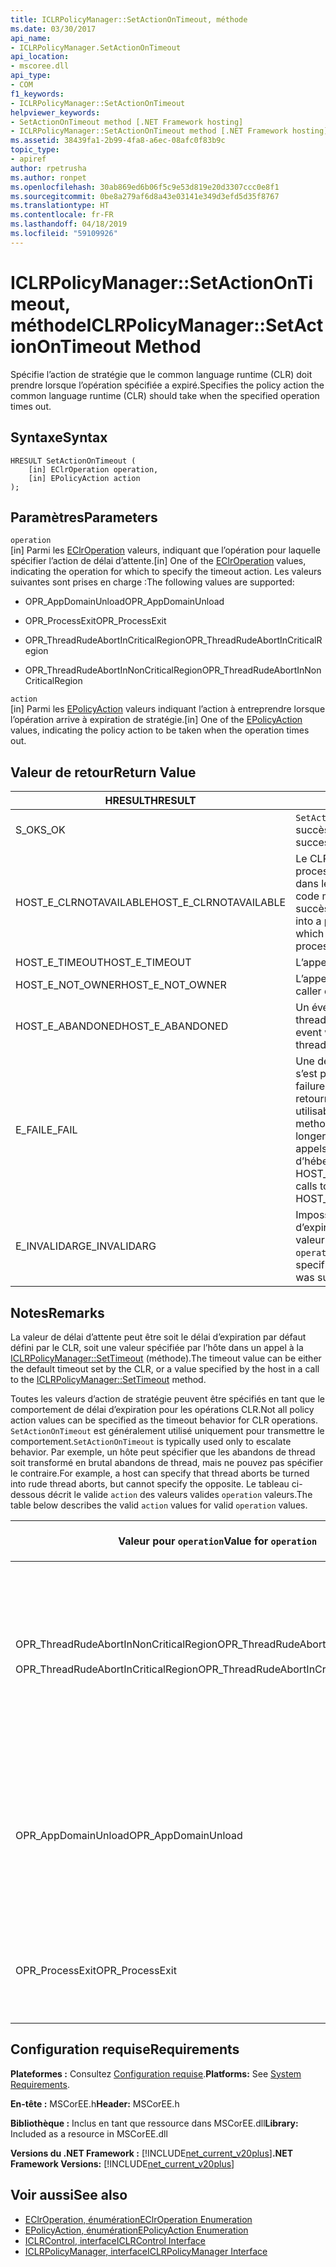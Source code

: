 ```yaml
---
title: ICLRPolicyManager::SetActionOnTimeout, méthode
ms.date: 03/30/2017
api_name:
- ICLRPolicyManager.SetActionOnTimeout
api_location:
- mscoree.dll
api_type:
- COM
f1_keywords:
- ICLRPolicyManager::SetActionOnTimeout
helpviewer_keywords:
- SetActionOnTimeout method [.NET Framework hosting]
- ICLRPolicyManager::SetActionOnTimeout method [.NET Framework hosting]
ms.assetid: 38439fa1-2b99-4fa8-a6ec-08afc0f83b9c
topic_type:
- apiref
author: rpetrusha
ms.author: ronpet
ms.openlocfilehash: 30ab869ed6b06f5c9e53d819e20d3307ccc0e8f1
ms.sourcegitcommit: 0be8a279af6d8a43e03141e349d3efd5d35f8767
ms.translationtype: HT
ms.contentlocale: fr-FR
ms.lasthandoff: 04/18/2019
ms.locfileid: "59109926"
---
```

# <a name="iclrpolicymanagersetactionontimeout-method"></a><span data-ttu-id="1c4e2-102">ICLRPolicyManager::SetActionOnTimeout, méthode</span><span class="sxs-lookup"><span data-stu-id="1c4e2-102">ICLRPolicyManager::SetActionOnTimeout Method</span></span>
<span data-ttu-id="1c4e2-103">Spécifie l’action de stratégie que le common language runtime (CLR) doit prendre lorsque l’opération spécifiée a expiré.</span><span class="sxs-lookup"><span data-stu-id="1c4e2-103">Specifies the policy action the common language runtime (CLR) should take when the specified operation times out.</span></span>  
  
## <a name="syntax"></a><span data-ttu-id="1c4e2-104">Syntaxe</span><span class="sxs-lookup"><span data-stu-id="1c4e2-104">Syntax</span></span>  
  
```  
HRESULT SetActionOnTimeout (  
    [in] EClrOperation operation,  
    [in] EPolicyAction action  
);  
```  
  
## <a name="parameters"></a><span data-ttu-id="1c4e2-105">Paramètres</span><span class="sxs-lookup"><span data-stu-id="1c4e2-105">Parameters</span></span>  
 `operation`  
 <span data-ttu-id="1c4e2-106">[in] Parmi les [EClrOperation](../../../../docs/framework/unmanaged-api/hosting/eclroperation-enumeration.md) valeurs, indiquant que l’opération pour laquelle spécifier l’action de délai d’attente.</span><span class="sxs-lookup"><span data-stu-id="1c4e2-106">[in] One of the [EClrOperation](../../../../docs/framework/unmanaged-api/hosting/eclroperation-enumeration.md) values, indicating the operation for which to specify the timeout action.</span></span> <span data-ttu-id="1c4e2-107">Les valeurs suivantes sont prises en charge :</span><span class="sxs-lookup"><span data-stu-id="1c4e2-107">The following values are supported:</span></span>  
  
-   <span data-ttu-id="1c4e2-108">OPR_AppDomainUnload</span><span class="sxs-lookup"><span data-stu-id="1c4e2-108">OPR_AppDomainUnload</span></span>  
  
-   <span data-ttu-id="1c4e2-109">OPR_ProcessExit</span><span class="sxs-lookup"><span data-stu-id="1c4e2-109">OPR_ProcessExit</span></span>  
  
-   <span data-ttu-id="1c4e2-110">OPR_ThreadRudeAbortInCriticalRegion</span><span class="sxs-lookup"><span data-stu-id="1c4e2-110">OPR_ThreadRudeAbortInCriticalRegion</span></span>  
  
-   <span data-ttu-id="1c4e2-111">OPR_ThreadRudeAbortInNonCriticalRegion</span><span class="sxs-lookup"><span data-stu-id="1c4e2-111">OPR_ThreadRudeAbortInNonCriticalRegion</span></span>  
  
 `action`  
 <span data-ttu-id="1c4e2-112">[in] Parmi les [EPolicyAction](../../../../docs/framework/unmanaged-api/hosting/epolicyaction-enumeration.md) valeurs indiquant l’action à entreprendre lorsque l’opération arrive à expiration de stratégie.</span><span class="sxs-lookup"><span data-stu-id="1c4e2-112">[in] One of the [EPolicyAction](../../../../docs/framework/unmanaged-api/hosting/epolicyaction-enumeration.md) values, indicating the policy action to be taken when the operation times out.</span></span>  
  
## <a name="return-value"></a><span data-ttu-id="1c4e2-113">Valeur de retour</span><span class="sxs-lookup"><span data-stu-id="1c4e2-113">Return Value</span></span>  
  
|<span data-ttu-id="1c4e2-114">HRESULT</span><span class="sxs-lookup"><span data-stu-id="1c4e2-114">HRESULT</span></span>|<span data-ttu-id="1c4e2-115">Description</span><span class="sxs-lookup"><span data-stu-id="1c4e2-115">Description</span></span>|  
|-------------|-----------------|  
|<span data-ttu-id="1c4e2-116">S_OK</span><span class="sxs-lookup"><span data-stu-id="1c4e2-116">S_OK</span></span>|<span data-ttu-id="1c4e2-117">`SetActionOnTimeout` retourné avec succès.</span><span class="sxs-lookup"><span data-stu-id="1c4e2-117">`SetActionOnTimeout` returned successfully.</span></span>|  
|<span data-ttu-id="1c4e2-118">HOST_E_CLRNOTAVAILABLE</span><span class="sxs-lookup"><span data-stu-id="1c4e2-118">HOST_E_CLRNOTAVAILABLE</span></span>|<span data-ttu-id="1c4e2-119">Le CLR n’a pas été chargé dans un processus ou le CLR est dans un état dans lequel il ne peut pas exécuter le code managé ou traiter l’appel avec succès.</span><span class="sxs-lookup"><span data-stu-id="1c4e2-119">The CLR has not been loaded into a process, or the CLR is in a state in which it cannot run managed code or process the call successfully.</span></span>|  
|<span data-ttu-id="1c4e2-120">HOST_E_TIMEOUT</span><span class="sxs-lookup"><span data-stu-id="1c4e2-120">HOST_E_TIMEOUT</span></span>|<span data-ttu-id="1c4e2-121">L’appel a expiré.</span><span class="sxs-lookup"><span data-stu-id="1c4e2-121">The call timed out.</span></span>|  
|<span data-ttu-id="1c4e2-122">HOST_E_NOT_OWNER</span><span class="sxs-lookup"><span data-stu-id="1c4e2-122">HOST_E_NOT_OWNER</span></span>|<span data-ttu-id="1c4e2-123">L’appelant ne possède pas le verrou.</span><span class="sxs-lookup"><span data-stu-id="1c4e2-123">The caller does not own the lock.</span></span>|  
|<span data-ttu-id="1c4e2-124">HOST_E_ABANDONED</span><span class="sxs-lookup"><span data-stu-id="1c4e2-124">HOST_E_ABANDONED</span></span>|<span data-ttu-id="1c4e2-125">Un événement a été annulé alors qu’un thread bloqué ou Fibre l’attendait.</span><span class="sxs-lookup"><span data-stu-id="1c4e2-125">An event was canceled while a blocked thread or fiber was waiting on it.</span></span>|  
|<span data-ttu-id="1c4e2-126">E_FAIL</span><span class="sxs-lookup"><span data-stu-id="1c4e2-126">E_FAIL</span></span>|<span data-ttu-id="1c4e2-127">Une défaillance catastrophique inconnue s’est produite.</span><span class="sxs-lookup"><span data-stu-id="1c4e2-127">An unknown catastrophic failure occurred.</span></span> <span data-ttu-id="1c4e2-128">Une fois une méthode retourne E_FAIL, le CLR n’est plus utilisable au sein du processus.</span><span class="sxs-lookup"><span data-stu-id="1c4e2-128">After a method returns E_FAIL, the CLR is no longer usable within the process.</span></span> <span data-ttu-id="1c4e2-129">Les appels suivants aux méthodes d’hébergement retournent HOST_E_CLRNOTAVAILABLE.</span><span class="sxs-lookup"><span data-stu-id="1c4e2-129">Subsequent calls to hosting methods return HOST_E_CLRNOTAVAILABLE.</span></span>|  
|<span data-ttu-id="1c4e2-130">E_INVALIDARG</span><span class="sxs-lookup"><span data-stu-id="1c4e2-130">E_INVALIDARG</span></span>|<span data-ttu-id="1c4e2-131">Impossible de définir un délai d’expiration spécifié `operation`, ou une valeur non valide a été fournie pour `operation`.</span><span class="sxs-lookup"><span data-stu-id="1c4e2-131">A timeout cannot be set for the specified `operation`, or an invalid value was supplied for `operation`.</span></span>|  
  
## <a name="remarks"></a><span data-ttu-id="1c4e2-132">Notes</span><span class="sxs-lookup"><span data-stu-id="1c4e2-132">Remarks</span></span>  
 <span data-ttu-id="1c4e2-133">La valeur de délai d’attente peut être soit le délai d’expiration par défaut défini par le CLR, soit une valeur spécifiée par l’hôte dans un appel à la [ICLRPolicyManager::SetTimeout](../../../../docs/framework/unmanaged-api/hosting/iclrpolicymanager-settimeout-method.md) (méthode).</span><span class="sxs-lookup"><span data-stu-id="1c4e2-133">The timeout value can be either the default timeout set by the CLR, or a value specified by the host in a call to the [ICLRPolicyManager::SetTimeout](../../../../docs/framework/unmanaged-api/hosting/iclrpolicymanager-settimeout-method.md) method.</span></span>  
  
 <span data-ttu-id="1c4e2-134">Toutes les valeurs d’action de stratégie peuvent être spécifiés en tant que le comportement de délai d’expiration pour les opérations CLR.</span><span class="sxs-lookup"><span data-stu-id="1c4e2-134">Not all policy action values can be specified as the timeout behavior for CLR operations.</span></span> <span data-ttu-id="1c4e2-135">`SetActionOnTimeout` est généralement utilisé uniquement pour transmettre le comportement.</span><span class="sxs-lookup"><span data-stu-id="1c4e2-135">`SetActionOnTimeout` is typically used only to escalate behavior.</span></span> <span data-ttu-id="1c4e2-136">Par exemple, un hôte peut spécifier que les abandons de thread soit transformé en brutal abandons de thread, mais ne pouvez pas spécifier le contraire.</span><span class="sxs-lookup"><span data-stu-id="1c4e2-136">For example, a host can specify that thread aborts be turned into rude thread aborts, but cannot specify the opposite.</span></span> <span data-ttu-id="1c4e2-137">Le tableau ci-dessous décrit le valide `action` des valeurs valides `operation` valeurs.</span><span class="sxs-lookup"><span data-stu-id="1c4e2-137">The table below describes the valid `action` values for valid `operation` values.</span></span>  
  
|<span data-ttu-id="1c4e2-138">Valeur pour `operation`</span><span class="sxs-lookup"><span data-stu-id="1c4e2-138">Value for `operation`</span></span>|<span data-ttu-id="1c4e2-139">Valeurs valides pour `action`</span><span class="sxs-lookup"><span data-stu-id="1c4e2-139">Valid values for `action`</span></span>|  
|---------------------------|-------------------------------|  
|<span data-ttu-id="1c4e2-140">OPR_ThreadRudeAbortInNonCriticalRegion</span><span class="sxs-lookup"><span data-stu-id="1c4e2-140">OPR_ThreadRudeAbortInNonCriticalRegion</span></span><br /><br /> <span data-ttu-id="1c4e2-141">OPR_ThreadRudeAbortInCriticalRegion</span><span class="sxs-lookup"><span data-stu-id="1c4e2-141">OPR_ThreadRudeAbortInCriticalRegion</span></span>|<span data-ttu-id="1c4e2-142">-   eRudeAbortThread</span><span class="sxs-lookup"><span data-stu-id="1c4e2-142">-   eRudeAbortThread</span></span><br /><span data-ttu-id="1c4e2-143">-   eUnloadAppDomain</span><span class="sxs-lookup"><span data-stu-id="1c4e2-143">-   eUnloadAppDomain</span></span><br /><span data-ttu-id="1c4e2-144">-   eRudeUnloadAppDomain</span><span class="sxs-lookup"><span data-stu-id="1c4e2-144">-   eRudeUnloadAppDomain</span></span><br /><span data-ttu-id="1c4e2-145">-   eExitProcess</span><span class="sxs-lookup"><span data-stu-id="1c4e2-145">-   eExitProcess</span></span><br /><span data-ttu-id="1c4e2-146">-   eFastExitProcess</span><span class="sxs-lookup"><span data-stu-id="1c4e2-146">-   eFastExitProcess</span></span><br /><span data-ttu-id="1c4e2-147">-   eRudeExitProcess</span><span class="sxs-lookup"><span data-stu-id="1c4e2-147">-   eRudeExitProcess</span></span><br /><span data-ttu-id="1c4e2-148">-   eDisableRuntime</span><span class="sxs-lookup"><span data-stu-id="1c4e2-148">-   eDisableRuntime</span></span>|  
|<span data-ttu-id="1c4e2-149">OPR_AppDomainUnload</span><span class="sxs-lookup"><span data-stu-id="1c4e2-149">OPR_AppDomainUnload</span></span>|<span data-ttu-id="1c4e2-150">-   eUnloadAppDomain</span><span class="sxs-lookup"><span data-stu-id="1c4e2-150">-   eUnloadAppDomain</span></span><br /><span data-ttu-id="1c4e2-151">-   eRudeUnloadAppDomain</span><span class="sxs-lookup"><span data-stu-id="1c4e2-151">-   eRudeUnloadAppDomain</span></span><br /><span data-ttu-id="1c4e2-152">-   eExitProcess</span><span class="sxs-lookup"><span data-stu-id="1c4e2-152">-   eExitProcess</span></span><br /><span data-ttu-id="1c4e2-153">-   eFastExitProcess</span><span class="sxs-lookup"><span data-stu-id="1c4e2-153">-   eFastExitProcess</span></span><br /><span data-ttu-id="1c4e2-154">-   eRudeExitProcess</span><span class="sxs-lookup"><span data-stu-id="1c4e2-154">-   eRudeExitProcess</span></span><br /><span data-ttu-id="1c4e2-155">-   eDisableRuntime</span><span class="sxs-lookup"><span data-stu-id="1c4e2-155">-   eDisableRuntime</span></span>|  
|<span data-ttu-id="1c4e2-156">OPR_ProcessExit</span><span class="sxs-lookup"><span data-stu-id="1c4e2-156">OPR_ProcessExit</span></span>|<span data-ttu-id="1c4e2-157">-   eExitProcess</span><span class="sxs-lookup"><span data-stu-id="1c4e2-157">-   eExitProcess</span></span><br /><span data-ttu-id="1c4e2-158">-   eFastExitProcess</span><span class="sxs-lookup"><span data-stu-id="1c4e2-158">-   eFastExitProcess</span></span><br /><span data-ttu-id="1c4e2-159">-   eRudeExitProcess</span><span class="sxs-lookup"><span data-stu-id="1c4e2-159">-   eRudeExitProcess</span></span><br /><span data-ttu-id="1c4e2-160">-   eDisableRuntime</span><span class="sxs-lookup"><span data-stu-id="1c4e2-160">-   eDisableRuntime</span></span>|  
  
## <a name="requirements"></a><span data-ttu-id="1c4e2-161">Configuration requise</span><span class="sxs-lookup"><span data-stu-id="1c4e2-161">Requirements</span></span>  
 <span data-ttu-id="1c4e2-162">**Plateformes :** Consultez [Configuration requise](../../../../docs/framework/get-started/system-requirements.md).</span><span class="sxs-lookup"><span data-stu-id="1c4e2-162">**Platforms:** See [System Requirements](../../../../docs/framework/get-started/system-requirements.md).</span></span>  
  
 <span data-ttu-id="1c4e2-163">**En-tête :** MSCorEE.h</span><span class="sxs-lookup"><span data-stu-id="1c4e2-163">**Header:** MSCorEE.h</span></span>  
  
 <span data-ttu-id="1c4e2-164">**Bibliothèque :** Inclus en tant que ressource dans MSCorEE.dll</span><span class="sxs-lookup"><span data-stu-id="1c4e2-164">**Library:** Included as a resource in MSCorEE.dll</span></span>  
  
 <span data-ttu-id="1c4e2-165">**Versions du .NET Framework :** [!INCLUDE[net_current_v20plus](../../../../includes/net-current-v20plus-md.md)]</span><span class="sxs-lookup"><span data-stu-id="1c4e2-165">**.NET Framework Versions:** [!INCLUDE[net_current_v20plus](../../../../includes/net-current-v20plus-md.md)]</span></span>  
  
## <a name="see-also"></a><span data-ttu-id="1c4e2-166">Voir aussi</span><span class="sxs-lookup"><span data-stu-id="1c4e2-166">See also</span></span>

- [<span data-ttu-id="1c4e2-167">EClrOperation, énumération</span><span class="sxs-lookup"><span data-stu-id="1c4e2-167">EClrOperation Enumeration</span></span>](../../../../docs/framework/unmanaged-api/hosting/eclroperation-enumeration.md)
- [<span data-ttu-id="1c4e2-168">EPolicyAction, énumération</span><span class="sxs-lookup"><span data-stu-id="1c4e2-168">EPolicyAction Enumeration</span></span>](../../../../docs/framework/unmanaged-api/hosting/epolicyaction-enumeration.md)
- [<span data-ttu-id="1c4e2-169">ICLRControl, interface</span><span class="sxs-lookup"><span data-stu-id="1c4e2-169">ICLRControl Interface</span></span>](../../../../docs/framework/unmanaged-api/hosting/iclrcontrol-interface.md)
- [<span data-ttu-id="1c4e2-170">ICLRPolicyManager, interface</span><span class="sxs-lookup"><span data-stu-id="1c4e2-170">ICLRPolicyManager Interface</span></span>](../../../../docs/framework/unmanaged-api/hosting/iclrpolicymanager-interface.md)
